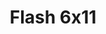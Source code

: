 ---
layout: episodios
title: "Flash 6x11"
url_serie_padre: 'flash/temporada-6'
category: 'series'
capitulo: 'yes'
anio: '2019'
prev: 'capitulo-10'
proximo: 'capitulo-12'
sandbox: allow-same-origin allow-forms
idioma: 'Subtitulado'
calidad: 'Full HD'
fuente: 'cueva'
reproductores_fembed: ["https://www.seriemega.site/v/ykwyqbezr48zz07","Subtitulado","https://feurl.com/v/7rk-ligx74ge62y","Subtitulado","https://player.premiumstream.live/player.php?id=OTM0&sub=https://sub.cuevana2.io/vtt-sub/sub7/The.Flash.6x11.vtt","Subtitulado"]
reproductores_upstream: ["https://upstream.to/embed-mqxb76wklde0.html","Subtitulado","https://upstream.to/embed-gv9twscraf7k.html","Subtitulado"]
reproductor: fembed
clasificacion: '+5'
tags:
- Ciencia-Ficcion
---